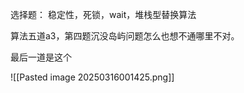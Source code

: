 
选择题：
稳定性，死锁，wait，堆栈型替换算法


算法五道a3，第四题沉没岛屿问题怎么也想不通哪里不对。

最后一道是这个

![[Pasted image 20250316001425.png]]

